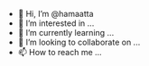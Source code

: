 - 👋 Hi, I’m @hamaatta
- 👀 I’m interested in ...
- 🌱 I’m currently learning ...
- 💞️ I’m looking to collaborate on ...
- 📫 How to reach me ...

<!---
hamaatta/hamaatta is a ✨ special ✨ repository because its `README.md` (this file) appears on your GitHub profile.
You can click the Preview link to take a look at your changes.
--->

